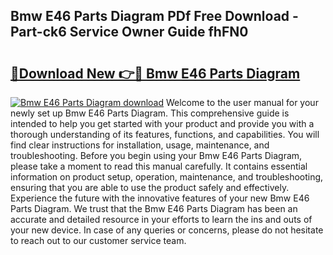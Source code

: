 ## Bmw E46 Parts Diagram PDf Free Download - Part-ck6 Service Owner Guide fhFN0

# <h2><a href="http://dfhj5f.blite.top/?on=Bmw+E46+Parts+Diagram">🔗Download New 👉🔴 Bmw E46 Parts Diagram</a></h2>

[![Bmw E46 Parts Diagram download](https://i.imgur.com/lujVjoI.png)](http://dfhj5f.blite.top/?on=Bmw+E46+Parts+Diagram)
Welcome to the user manual for your newly set up Bmw E46 Parts Diagram. This comprehensive guide is intended to help you get started with your product and provide you with a thorough understanding of its features, functions, and capabilities. You will find clear instructions for installation, usage, maintenance, and troubleshooting. Before you begin using your Bmw E46 Parts Diagram, please take a moment to read this manual carefully. It contains essential information on product setup, operation, maintenance, and troubleshooting, ensuring that you are able to use the product safely and effectively. Experience the future with the innovative features of your new Bmw E46 Parts Diagram. We trust that the Bmw E46 Parts Diagram has been an accurate and detailed resource in your efforts to learn the ins and outs of your new device. In case of any queries or concerns, please do not hesitate to reach out to our customer service team.
